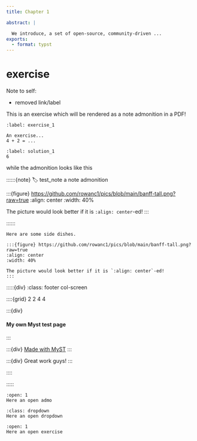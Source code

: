 ```yaml
---
title: Chapter 1

abstract: |

  We introduce, a set of open-source, community-driven ...
exports:
  - format: typst
---
```


# exercise


Note to self:
- removed link/label

This is an exercise which will be rendered as a note admonition in a PDF! 

```{exercise} Name exercise
:label: exercise_1

An exercise...
4 + 2 = ...
```

```{solution} exercise_1
:label: solution_1
6
```

<!-- This should be a link to the exercise ->  [exercise](#exercise_1) <-

and this should be a link to the solution ->  [solution](#solution_1) <- -->

while the admonition looks like this

::::::{note}
:label: test_note
a note admonition

:::{figure} https://github.com/rowanc1/pics/blob/main/banff-tall.png?raw=true
:align: center
:width: 40%

The picture would look better if it is `:align: center`-ed!
:::


::::::

<!-- and this should be a link to the note -> [testnote](#test_note) <-. The link does not come to the pdf as of now, so we do not have to worry about this for the exerciss + solution. -->

```{intermezzo} No name
Here are some side dishes.

:::{figure} https://github.com/rowanc1/pics/blob/main/banff-tall.png?raw=true
:align: center
:width: 40%

The picture would look better if it is `:align: center`-ed!
:::

```



:::::{div}
:class: footer col-screen

::::{grid} 2 2 4 4

:::{div}
<h4>My own Myst test page</h4>

:::

:::{div}
[Made with MyST](https://mystmd.org/)
:::

:::{div}
Great work guys!
:::

::::

:::::

```{admonition}
:open: 1
Here an open admo
```

```{admonition}
:class: dropdown
Here an open dropdown
```

```{exercise}
:open: 1
Here an open exercise
```
